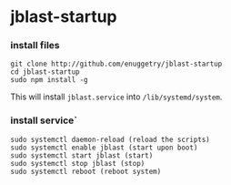 # jblast-startup

### install files
```
git clone http://github.com/enuggetry/jblast-startup
cd jblast-startup
sudo npm install -g
```

This will install `jblast.service` into `/lib/systemd/system`.

### install service`
```
sudo systemctl daemon-reload (reload the scripts)
sudo systemctl enable jblast (start upon boot)
sudo systemctl start jblast (start)
sudo systemctl stop jblast (stop)
sudo systemctl reboot (reboot system)
```

